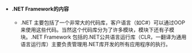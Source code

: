 * #### .NET Framework的内容

    * .NET 主要包括了一个非常大的代码库，客户语言（如C#）可以通过OOP来使用这些代码。当然这个代码库分为了许多模块，模块下还有子模块。.NET Framework 包括的.NET公共语言运行库（CLR，一翻译为通用语言运行库）主要负责管理用.NET库开发的所有应用程序的执行。